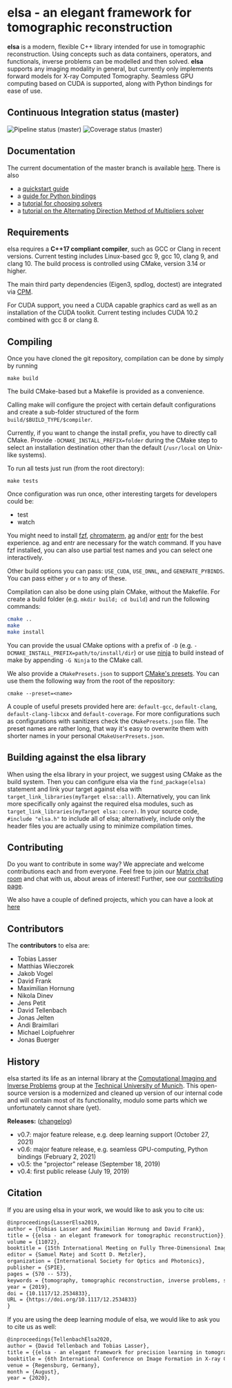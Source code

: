 elsa - an elegant framework for tomographic reconstruction
==========================================================

**elsa** is a modern, flexible C++ library intended for use in tomographic reconstruction.
Using concepts such as data containers, operators, and functionals, inverse problems can be modelled and then solved.
**elsa** supports any imaging modality in general, but currently only implements forward models for X-ray Computed Tomography.
Seamless GPU computing based on CUDA is supported, along with Python bindings for ease of use.

Continuous Integration status (master)
---------------
![Pipeline status (master)](https://gitlab.lrz.de/IP/elsa/badges/master/pipeline.svg)
![Coverage status (master)](https://gitlab.lrz.de/IP/elsa/badges/master/coverage.svg)

Documentation
-------------

The current documentation of the master branch is available [here](https://ciip.in.tum.de/elsadocs/).
There is also
*  a [quickstart guide](https://ciip.in.tum.de/elsadocs/guides/quickstart-cxx.html)
*  a [guide for Python bindings](https://ciip.in.tum.de/elsadocs/guides/python_bindings.html)
*  a [tutorial for choosing solvers](https://ciip.in.tum.de/elsadocs/modules/solvers/choosing_a_solver.html)
*  a [tutorial on the Alternating Direction Method of Multipliers solver](https://ciip.in.tum.de/elsadocs/guides/admm-cxx.html)

Requirements
------------

elsa requires a **C++17 compliant compiler**, such as GCC or Clang in recent versions.
Current testing includes Linux-based gcc 9, gcc 10, clang 9, and clang 10.
The build process is controlled using CMake, version 3.14 or higher.

The main third party dependencies (Eigen3, spdlog, doctest) are integrated via [CPM](https://github.com/TheLartians/CPM.cmake).

For CUDA support, you need a CUDA capable graphics card as well as an installation of the CUDA toolkit.
Current testing includes CUDA 10.2 combined with gcc 8 or clang 8.

Compiling
---------

Once you have cloned the git repository, compilation can be done by simply by running

```
make build
```

The build CMake-based but a Makefile is provided as a convenience.

Calling make will configure the project with certain default configurations and create a sub-folder structured of the
form `build/$BUILD_TYPE/$compiler`.

Currently, if you want to change the install prefix, you have to directly call CMake. Provide `-DCMAKE_INSTALL_PREFIX=folder` during the CMake
step to select an installation destination other than the default (`/usr/local` on Unix-like systems).

To run all tests just run (from the root directory):

```
make tests
```

Once configuration was run once, other interesting targets for developers could be:

* test <test-name>
* watch <test-name>

You might need to install [fzf](https://github.com/junegunn/fzf), [chromaterm](https://github.com/hSaria/ChromaTerm),
[ag](https://github.com/ggreer/the_silver_searcher) and/or [entr](http://eradman.com/entrproject/) for the best
experience. ag and entr are necessary for the watch command. If you have fzf installed, you can also use partial test names and
you can select one interactively.

Other build options you can pass: `USE_CUDA`, `USE_DNNL`, and `GENERATE_PYBINDS`. You can pass either `y` or `n` to any of these.

Compilation can also be done using plain CMake, without the Makefile. For create a build folder (e.g. `mkdir build; cd build`)
and run the following commands:

```bash
cmake ..
make
make install
```

You can provide the usual CMake options with a prefix of `-D` (e.g. `-DCMAKE_INSTALL_PREFIX=path/to/install/dir`)
or use [ninja](https://ninja-build.org/) to build instead of make by appending `-G Ninja` to the CMake call.

We also provide a `CMakePresets.json` to support [CMake's presets](https://cmake.org/cmake/help/latest/manual/cmake-presets.7.html).
You can use them the following way from the root of the repository:

```
cmake --preset=<name>
```

A couple of useful presets provided here are: `default-gcc`, `default-clang`, `default-clang-libcxx` and
`default-coverage`. For more configurations such as configurations with sanitizers check
the `CMakePresets.json` file. The preset names are rather long, that way it's
easy to overwrite them with shorter names in your personal `CMakeUserPresets.json`.

Building against the elsa library
---------------------------------

When using the elsa library in your project, we suggest using CMake as the build system.
Then you can configure elsa via the `find_package(elsa)` statement and link your target against elsa with `target_link_libraries(myTarget elsa::all)`.
Alternatively, you can link more specifically only against the required elsa modules, such as `target_link_libraries(myTarget elsa::core)`.
In your source code, `#include "elsa.h"` to include all of elsa; alternatively, include only the header files you are actually using to minimize compilation times.

Contributing
------------

Do you want to contribute in some way? We appreciate and welcome contributions each and from
everyone. Feel free to join our [Matrix chat room](https://matrix.to/#/#elsa:in.tum.de) and chat
with us, about areas of interest! Further, see our [contributing
page](https://gitlab.lrz.de/IP/elsa/-/blob/master/CONTRIBUTING.md).

We also have a couple of defined projects, which you can have a look at
[here](https://gitlab.lrz.de/IP/elsa/-/issues/?sort=created_date&state=opened&label_name%5B%5D=student%20project)

Contributors
------------

The **contributors** to elsa are:

- Tobias Lasser
- Matthias Wieczorek
- Jakob Vogel
- David Frank
- Maximilian Hornung
- Nikola Dinev
- Jens Petit
- David Tellenbach
- Jonas Jelten
- Andi Braimllari
- Michael Loipfuehrer
- Jonas Buerger


History
-------

elsa started its life as an internal library at the [Computational Imaging and Inverse Problems](https://ciip.in.tum.de) group at the [Technical University of Munich](https://www.tum.de).
This open-source version is a modernized and cleaned up version of our internal code and will contain most of its functionality, modulo some parts which we unfortunately cannot share (yet).

**Releases:** ([changelog](CHANGELOG.md))

- v0.7: major feature release, e.g. deep learning support (October 27, 2021)
- v0.6: major feature release, e.g. seamless GPU-computing, Python bindings (February 2, 2021)
- v0.5: the "projector" release (September 18, 2019)
- v0.4: first public release (July 19, 2019)

Citation
--------

If you are using elsa in your work, we would like to ask you to cite us:

```txt
@inproceedings{LasserElsa2019,
author = {Tobias Lasser and Maximilian Hornung and David Frank},
title = {{elsa - an elegant framework for tomographic reconstruction}},
volume = {11072},
booktitle = {15th International Meeting on Fully Three-Dimensional Image Reconstruction in Radiology and Nuclear Medicine},
editor = {Samuel Matej and Scott D. Metzler},
organization = {International Society for Optics and Photonics},
publisher = {SPIE},
pages = {570 -- 573},
keywords = {tomography, tomographic reconstruction, inverse problems, software framework, C++, Python},
year = {2019},
doi = {10.1117/12.2534833},
URL = {https://doi.org/10.1117/12.2534833}
}
```

If you are using the deep learning module of elsa, we would like to ask you to cite us as well:
```txt
@inproceedings{TellenbachElsa2020,
author = {David Tellenbach and Tobias Lasser},
title = {{elsa - an elegant framework for precision learning in tomographic reconstruction}},
booktitle = {6th International Conference on Image Formation in X-ray Computed Tomography},
venue = {Regensburg, Germany},
month = {August},
year = {2020},
```
